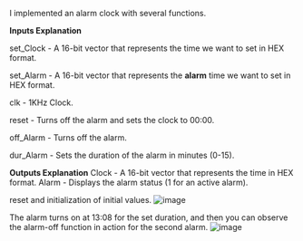 I implemented an alarm clock with several functions.

**Inputs Explanation**

set_Clock - A 16-bit vector that represents the time we want to set in HEX format.

set_Alarm - A 16-bit vector that represents the **alarm** time we want to set in HEX format.

clk - 1KHz Clock.

reset - Turns off the alarm and sets the clock to 00:00.

off_Alarm - Turns off the alarm.

dur_Alarm - Sets the duration of the alarm in minutes (0-15).

**Outputs Explanation**
Clock - A 16-bit vector that represents the time in HEX format.
Alarm - Displays the alarm status (1 for an active alarm).




reset and initialization of initial values.
![image](https://github.com/liron111230/Verilog-Projects/assets/153482060/641f4081-84cd-4b2c-8154-fc66be1c33d0)


The alarm turns on at 13:08 for the set duration, and then you can observe the alarm-off function in action for the second alarm. 
![image](https://github.com/liron111230/Verilog-Projects/assets/153482060/481da5e1-98f1-4ecc-8ff7-2e750b186e84)

